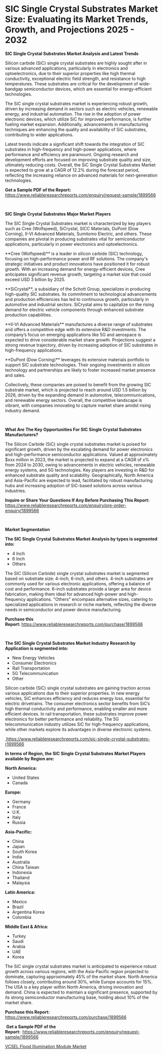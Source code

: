 <p><h1>SIC Single Crystal Substrates Market Size: Evaluating its Market Trends, Growth, and Projections 2025 - 2032</h1></p><p><strong>SIC Single Crystal Substrates Market Analysis and Latest Trends</strong></p>
<p><p>Silicon carbide (SiC) single crystal substrates are highly sought after in various advanced applications, particularly in electronics and optoelectronics, due to their superior properties like high thermal conductivity, exceptional electric field strength, and resistance to high temperatures. These substrates are critical for the development of wide-bandgap semiconductor devices, which are essential for energy-efficient technologies.</p><p>The SiC single crystal substrates market is experiencing robust growth, driven by increasing demand in sectors such as electric vehicles, renewable energy, and industrial automation. The rise in the adoption of power electronic devices, which utilize SiC for improved performance, is further fueling market expansion. Additionally, advancements in manufacturing techniques are enhancing the quality and availability of SiC substrates, contributing to wider applications.</p><p>Latest trends indicate a significant shift towards the integration of SiC substrates in high-frequency and high-power applications, where performance and efficiency are paramount. Ongoing research and development efforts are focused on improving substrate quality and size, ultimately reducing costs. Overall, the SiC Single Crystal Substrates Market is expected to grow at a CAGR of 12.2% during the forecast period, reflecting the increasing reliance on advanced materials for next-generation technologies.</p></p>
<p><strong>Get a Sample PDF of the Report:&nbsp;</strong> <a href="https://www.reliableresearchreports.com/enquiry/request-sample/1899566?utm_campaign=2278&utm_medium=2&utm_source=Github&utm_content=ia&utm_term=07042025&utm_id=sic-single-crystal-substrates">https://www.reliableresearchreports.com/enquiry/request-sample/1899566</a></p>
<p>&nbsp;</p>
<p><strong>SIC Single Crystal Substrates Major Market Players</strong></p>
<p><p>The SIC Single Crystal Substrates market is characterized by key players such as Cree (Wolfspeed), SiCrystal, SICC Materials, DuPont (Dow Corning), II-VI Advanced Materials, Sumitomo Electric, and others. These companies are pivotal in producing substrates vital for semiconductor applications, particularly in power electronics and optoelectronics.</p><p>**Cree (Wolfspeed)** is a leader in silicon carbide (SIC) technology, focusing on high-performance power and RF solutions. The company's strategic initiatives and product innovations have positioned it for robust growth. With an increasing demand for energy-efficient devices, Cree anticipates significant revenue growth, targeting a market size that could exceed USD 3 billion by 2025.</p><p>**SiCrystal**, a subsidiary of the Schott Group, specializes in producing high-quality SIC substrates. Its commitment to technological advancements and production efficiencies has led to continuous growth, particularly in automotive and industrial sectors. SiCrystal aims to capitalize on the rising demand for electric vehicle components through enhanced substrate production capabilities.</p><p>**II-VI Advanced Materials** manufactures a diverse range of substrates and offers a competitive edge with its extensive R&D investments. The company’s focus on emerging applications like 5G and aerospace is expected to drive considerable market share growth. Projections suggest a strong revenue trajectory, driven by increasing adoption of SIC substrates in high-frequency applications.</p><p>**DuPont (Dow Corning)** leverages its extensive materials portfolio to support SIC substrate technologies. Their ongoing investments in silicon technology and partnerships are likely to foster increased market presence and sales.</p><p>Collectively, these companies are poised to benefit from the growing SIC substrate market, which is projected to reach around USD 1.5 billion by 2026, driven by the expanding demand in automotive, telecommunications, and renewable energy sectors. Overall, the competitive landscape is vibrant, with companies innovating to capture market share amidst rising industry demand.</p></p>
<p>&nbsp;</p>
<p><strong>What Are The Key Opportunities For SIC Single Crystal Substrates Manufacturers?</strong></p>
<p><p>The Silicon Carbide (SiC) single crystal substrates market is poised for significant growth, driven by the escalating demand for power electronics and high-performance semiconductor applications. Valued at approximately $xxx million in 2023, the market is projected to expand at a CAGR of x% from 2024 to 2030, owing to advancements in electric vehicles, renewable energy systems, and 5G technologies. Key players are investing in R&D for enhanced substrate quality and scalability. Geographically, North America and Asia-Pacific are expected to lead, facilitated by robust manufacturing hubs and increasing adoption of SiC-based solutions across various industries.</p></p>
<p><strong>Inquire or Share Your Questions If Any Before Purchasing This Report:</strong> <a href="https://www.reliableresearchreports.com/enquiry/pre-order-enquiry/1899566?utm_campaign=2278&utm_medium=2&utm_source=Github&utm_content=ia&utm_term=07042025&utm_id=sic-single-crystal-substrates">https://www.reliableresearchreports.com/enquiry/pre-order-enquiry/1899566</a></p>
<p>&nbsp;</p>
<p><strong>Market Segmentation</strong></p>
<p><strong>The SIC Single Crystal Substrates Market Analysis by types is segmented into:</strong></p>
<p><ul><li>4 Inch</li><li>6 Inch</li><li>Others</li></ul></p>
<p><p>The SIC (Silicon Carbide) single crystal substrates market is segmented based on substrate size: 4-inch, 6-inch, and others. 4-inch substrates are commonly used for various electronic applications, offering a balance of cost and performance. 6-inch substrates provide a larger area for device fabrication, making them ideal for advanced high-power and high-frequency applications. "Others" encompass alternative sizes, catering to specialized applications in research or niche markets, reflecting the diverse needs in semiconductor and power device manufacturing.</p></p>
<p><strong>Purchase this Report:&nbsp;</strong><a href="https://www.reliableresearchreports.com/purchase/1899566?utm_campaign=2278&utm_medium=2&utm_source=Github&utm_content=ia&utm_term=07042025&utm_id=sic-single-crystal-substrates">https://www.reliableresearchreports.com/purchase/1899566</a></p>
<p>&nbsp;</p>
<p><strong>The SIC Single Crystal Substrates Market Industry Research by Application is segmented into:</strong></p>
<p><ul><li>New Energy Vehicles</li><li>Consumer Electronics</li><li>Rail Transportation</li><li>5G Telecommunication</li><li>Other</li></ul></p>
<p><p>Silicon carbide (SiC) single crystal substrates are gaining traction across various applications due to their superior properties. In new energy vehicles, SiC enhances efficiency and reduces energy loss, essential for electric drivetrains. The consumer electronics sector benefits from SiC’s high thermal conductivity and performance, enabling smaller and more efficient devices. In rail transportation, these substrates improve power electronics for better performance and reliability. The 5G telecommunication industry utilizes SiC for high-frequency applications, while other markets explore its advantages in diverse electronic systems.</p></p>
<p><a href="https://www.reliableresearchreports.com/sic-single-crystal-substrates-r1899566?utm_campaign=2278&utm_medium=2&utm_source=Github&utm_content=ia&utm_term=07042025&utm_id=sic-single-crystal-substrates">&nbsp;https://www.reliableresearchreports.com/sic-single-crystal-substrates-r1899566</a></p>
<p><strong>In terms of Region, the SIC Single Crystal Substrates Market Players available by Region are:</strong></p>
<p>
    <p> <strong> North America: </strong>
        <ul>
            <li>United States</li>
            <li>Canada</li>
        </ul>
        </p> 
    <p> <strong> Europe: </strong>
        <ul>
            <li>Germany</li>
            <li>France</li>
            <li>U.K.</li>
            <li>Italy</li>
            <li>Russia</li>
        </ul>
        </p> 
    <p> <strong> Asia-Pacific: </strong>
        <ul>
            <li>China</li>
            <li>Japan</li>
            <li>South Korea</li>
            <li>India</li>
            <li>Australia</li>
            <li>China Taiwan</li>
            <li>Indonesia</li>
            <li>Thailand</li>
            <li>Malaysia</li>
        </ul>
        </p> 
    <p> <strong> Latin America: </strong>
        <ul>
            <li>Mexico</li>
            <li>Brazil</li>
            <li>Argentina Korea</li>
            <li>Colombia</li>
        </ul>
        </p> 
    <p> <strong> Middle East & Africa: </strong>
        <ul>
            <li>Turkey</li>
            <li>Saudi</li>
            <li>Arabia</li>
            <li>UAE</li>
            <li>Korea</li>
        </ul>
    </p>
    </p>
<p><p>The SiC single crystal substrates market is anticipated to experience robust growth across various regions, with the Asia-Pacific region projected to dominate, capturing approximately 45% of the market share. North America follows closely, contributing around 30%, while Europe accounts for 15%. The USA is a key player within North America, driving innovation and demand. China is expected to maintain a significant presence, supported by its strong semiconductor manufacturing base, holding about 10% of the market share.</p></p>
<p><strong>Purchase this Report: </strong><a href="https://www.reliableresearchreports.com/purchase/1899566?utm_campaign=2278&utm_medium=2&utm_source=Github&utm_content=ia&utm_term=07042025&utm_id=sic-single-crystal-substrates">https://www.reliableresearchreports.com/purchase/1899566</a></p>
<p>&nbsp;<strong>Get a Sample PDF of the Report:&nbsp;&nbsp;</strong><a href="https://www.reliableresearchreports.com/enquiry/request-sample/1899566?utm_campaign=2278&utm_medium=2&utm_source=Github&utm_content=ia&utm_term=07042025&utm_id=sic-single-crystal-substrates">https://www.reliableresearchreports.com/enquiry/request-sample/1899566</a></p>
<p><strong></strong></p>
<p><p><a href="https://github.com/kbollin866/Market-Research-Report-List-1/blob/main/vcsel-flood-illumination-module-market.md?utm_campaign=2278&utm_medium=2&utm_source=Github&utm_content=ia&utm_term=07042025&utm_id=sic-single-crystal-substrates">VCSEL Flood Illumination Module Market</a></p></p>